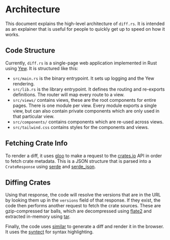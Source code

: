 # Architecture

This document explains the high-level architecture of `diff.rs`. It is intended
as an explainer that is useful for people to quickly get up to speed on how it
works.

## Code Structure

Currently, `diff.rs` is a single-page web application implemented in Rust using
[Yew][yew]. It is structured like this:

- `src/main.rs` is the binary entrypoint. It sets up logging and the Yew rendering.
- `src/lib.rs` is the library entrypoint. It defines the routing and re-exports definitions.
  The router will map every route to a view.
- `src/views/` contains views, these are the root components for entire pages. There is one
  module per view. Every module exports a single view, but can also contain private
  components which are only used in that particular view.
- `src/components/` contains components which are re-used across views.
- `src/tailwind.css` contains styles for the components and views.

## Fetching Crate Info

To render a diff, it uses [gloo](https://docs.rs/gloo) to make a request to the
[crates.io](https://crates.io) API in order to fetch crate metadata.  This is a
JSON structure that is parsed into a `CrateResponse` using
[serde](https://docs.rs/serde) and [serde_json](https://docs.rs/serde_json).

## Diffing Crates

Using that response, the code will resolve the versions that are in the URL by
looking them up in the `versions` field of that response. If they exist, the
code then performs another request to fetch the crate sources.  These are
gzip-compressed tar balls, which are decompressed using
[flate2](https://docs.rs/flate2) and extracted in-memory using
[tar](https://docs.rs/tar). 

Finally, the code uses [similar](https://docs.rs/simiar) to generate a diff and
render it in the browser. It uses the [syntect](https://docs.rs/syntect) for
syntax highlighting.

[yew]: https://yew.rs
